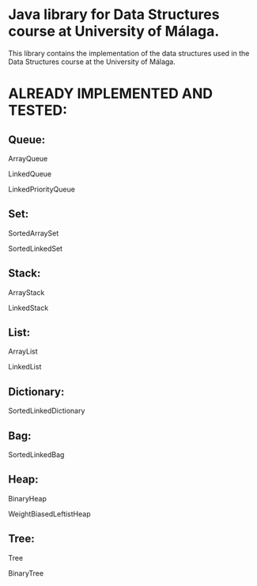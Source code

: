 # Java library for Data Structures course at University of Málaga. #

This library contains the implementation of the data structures used in the Data Structures course at the University of Málaga.

# ALREADY IMPLEMENTED AND TESTED:
## Queue:
ArrayQueue

LinkedQueue

LinkedPriorityQueue
## Set:
SortedArraySet

SortedLinkedSet
## Stack:
ArrayStack

LinkedStack
## List:
ArrayList

LinkedList
## Dictionary:
SortedLinkedDictionary
## Bag:
SortedLinkedBag
## Heap:
BinaryHeap

WeightBiasedLeftistHeap
## Tree:
Tree

BinaryTree
